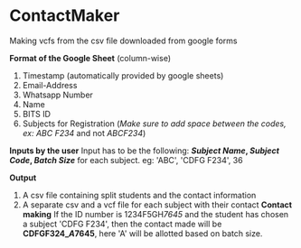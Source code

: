 # ContactMaker
Making vcfs from the csv file downloaded from google forms

**Format of the Google Sheet**
(column-wise)
1. Timestamp (automatically provided by google sheets)
2. Email-Address
3. Whatsapp Number
4. Name
5. BITS ID
6. Subjects for Registration (*Make sure to add space between the codes, ex: ABC F234* and not *ABCF234*)

**Inputs by the user**
Input has to be the following:
***Subject Name*, *Subject Code*, *Batch Size*** for each subject.
eg:
'ABC', 'CDFG F234', 36

**Output**
1. A csv file containing split students and the contact information
2. A separate csv and a vcf file for each subject with their contact
**Contact making**
If the ID number is 1234F5GH*7645* and the student has chosen a subject 'CDFG F234', then the contact made will be
**CDFGF324_*A*7645**, here 'A' will be allotted based on batch size.


